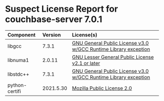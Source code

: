 
Suspect License Report for couchbase-server 7.0.1
=================================================

|Component|Version|License(s)|
| :--- | :--- | :--- |
|libgcc|7.3.1|[GNU General Public License v3.0 w/GCC Runtime Library exception](../../license-data/3a5d4424-557d-49fa-9416-71c06026fe07.txt)|
|libnuma1|2.0.11|[GNU Lesser General Public License v2.1 or later](../../license-data/cff110eb-f85c-445c-9d3b-00a04b7f4cf0.txt)|
|libstdc++|7.3.1|[GNU General Public License v3.0 w/GCC Runtime Library exception](../../license-data/3a5d4424-557d-49fa-9416-71c06026fe07.txt)|
|python-certifi|2021.5.30|[Mozilla Public License 2.0](../../license-data/ce3dd63e-c569-4cea-986a-46bc5efe9896.txt)|
